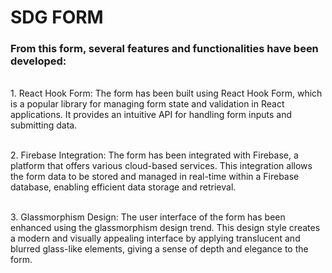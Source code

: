 # SDG FORM

<h3>From this form, several features and functionalities have been developed:</h3>

<br>1. React Hook Form: The form has been built using React Hook Form, which is a popular library for managing form state and validation in React applications. It provides an intuitive API for handling form inputs and submitting data. </br>

<br>2. Firebase Integration: The form has been integrated with Firebase, a platform that offers various cloud-based services. This integration allows the form data to be stored and managed in real-time within a Firebase database, enabling efficient data storage and retrieval. </br>

<br>3. Glassmorphism Design: The user interface of the form has been enhanced using the glassmorphism design trend. This design style creates a modern and visually appealing interface by applying translucent and blurred glass-like elements, giving a sense of depth and elegance to the form. </br>
